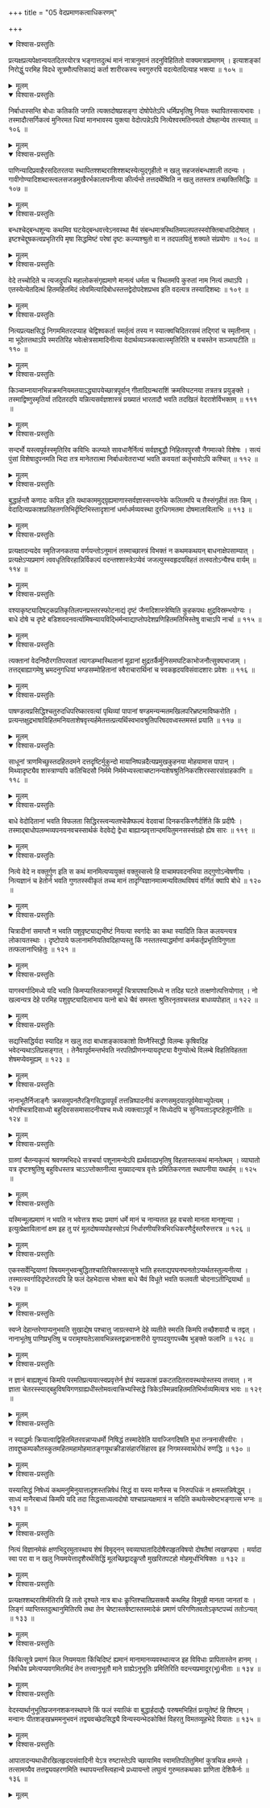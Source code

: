 +++
title = "05 वेदप्रमाणकत्वाधिकरणम्"

+++



<details open><summary>विश्वास-प्रस्तुतिः</summary>

प्रत्यक्षप्रत्यपेक्षान्वयतदितरयोरत्र भङ्गात्तदुत्थं मानं नात्रानुमानं तदनुविहितितो वाक्यमत्राप्रमाणम् । इत्याशङ्कां निरोद्धुं परमिह विदधे सूत्रमौत्पत्तिकाद्यं कर्ता शारीरकस्य स्वगुरुरपि वदत्येतदित्याह भक्त्या ॥ १०५ ॥
</details>

<details><summary>मूलम्</summary>

प्रत्यक्षप्रत्यपेक्षान्वयतदितरयोरत्र भङ्गात्तदुत्थं मानं नात्रानुमानं तदनुविहितितो वाक्यमत्राप्रमाणम् । इत्याशङ्कां निरोद्धुं परमिह विदधे सूत्रमौत्पत्तिकाद्यं कर्ता शारीरकस्य स्वगुरुरपि वदत्येतदित्याह भक्त्या ॥ १०५ ॥
</details>


<details open><summary>विश्वास-प्रस्तुतिः</summary>

निर्बाधास्सन्ति बोधाः कतिकति जगति त्यक्तदोषप्रसङ्गा दोषोपेतेऽपि धर्मिप्रभृतिषु नियतः स्थापितस्सत्यभावः । तस्मादौत्सर्गिकत्वं मुनिरमत धियां मानभावस्य युक्त्या वेदोत्पन्नेऽपि नित्येश्वरमतिनयतो दोषहान्येव तत्स्यात् ॥ १०६ ॥
</details>

<details><summary>मूलम्</summary>

निर्बाधास्सन्ति बोधाः कतिकति जगति त्यक्तदोषप्रसङ्गा दोषोपेतेऽपि धर्मिप्रभृतिषु नियतः स्थापितस्सत्यभावः । तस्मादौत्सर्गिकत्वं मुनिरमत धियां मानभावस्य युक्त्या वेदोत्पन्नेऽपि नित्येश्वरमतिनयतो दोषहान्येव तत्स्यात् ॥ १०६ ॥
</details>


<details open><summary>विश्वास-प्रस्तुतिः</summary>

पाणिन्यादिप्रवाहैरसदितरतया स्थापितश्शब्दराशिश्शब्दस्येत्युद्गृहीतो न खलु सहजसंबन्धशाली तदन्यः । गावीगोण्यादिशब्दास्त्वलसजडमुखैरर्भकालापनीत्या कीर्त्यन्ते तत्तदर्थेष्विति न खलु ततस्तत्र तच्छक्तिसिद्धिः ॥ १०७ ॥
</details>

<details><summary>मूलम्</summary>

पाणिन्यादिप्रवाहैरसदितरतया स्थापितश्शब्दराशिश्शब्दस्येत्युद्गृहीतो न खलु सहजसंबन्धशाली तदन्यः । गावीगोण्यादिशब्दास्त्वलसजडमुखैरर्भकालापनीत्या कीर्त्यन्ते तत्तदर्थेष्विति न खलु ततस्तत्र तच्छक्तिसिद्धिः ॥ १०७ ॥
</details>


<details open><summary>विश्वास-प्रस्तुतिः</summary>

बन्धश्चेद्बन्धशून्यः कथमिव घटयेद्बन्धवत्त्वेऽनवस्था मैवं संबन्धमात्रस्थितिमपलपतस्स्वोक्तिबाधादिदोषात् । इष्टश्चेद्दूषकत्वप्रभृतिरपि मृषा सिद्धमिष्टं परेषां दृष्टः कल्प्यश्श्रुतो वा न तदपलपितुं शक्यते संप्रयोगः ॥ १०८ ॥
</details>

<details><summary>मूलम्</summary>

बन्धश्चेद्बन्धशून्यः कथमिव घटयेद्बन्धवत्त्वेऽनवस्था मैवं संबन्धमात्रस्थितिमपलपतस्स्वोक्तिबाधादिदोषात् । इष्टश्चेद्दूषकत्वप्रभृतिरपि मृषा सिद्धमिष्टं परेषां दृष्टः कल्प्यश्श्रुतो वा न तदपलपितुं शक्यते संप्रयोगः ॥ १०८ ॥
</details>


<details open><summary>विश्वास-प्रस्तुतिः</summary>

वेदे तच्चोदिते च त्यजदुपधि महालोकसंगृह्यमाणे मानत्वं धर्मता च स्थितमपि कुरुतां नाम नित्यं तथाऽपि । एतस्येत्येतदित्थं हितमहितमिदं त्वेवमित्यादिबोधस्तत्तद्वेदोपदेशप्रभव इति वदत्यत्र तस्यादिशब्दः ॥ १०९ ॥
</details>

<details><summary>मूलम्</summary>

वेदे तच्चोदिते च त्यजदुपधि महालोकसंगृह्यमाणे मानत्वं धर्मता च स्थितमपि कुरुतां नाम नित्यं तथाऽपि । एतस्येत्येतदित्थं हितमहितमिदं त्वेवमित्यादिबोधस्तत्तद्वेदोपदेशप्रभव इति वदत्यत्र तस्यादिशब्दः ॥ १०९ ॥
</details>


<details open><summary>विश्वास-प्रस्तुतिः</summary>

नित्यप्रत्यक्षसिद्धं निगममितरदप्याह चेद्विश्वकर्ता स्मर्तृत्वं तस्य न स्यात्क्वचिदितरसमं तद्गिरां च स्मृतीनाम् । मा भूदेतत्तथाऽपि स्मरतिरिह भवेत्क्षेत्रसामादिनीत्या वेदार्थव्यञ्जकत्वात्स्मृतिरिति च वचस्तेन सञ्जाघटीति ॥ ११० ॥
</details>

<details><summary>मूलम्</summary>

नित्यप्रत्यक्षसिद्धं निगममितरदप्याह चेद्विश्वकर्ता स्मर्तृत्वं तस्य न स्यात्क्वचिदितरसमं तद्गिरां च स्मृतीनाम् । मा भूदेतत्तथाऽपि स्मरतिरिह भवेत्क्षेत्रसामादिनीत्या वेदार्थव्यञ्जकत्वात्स्मृतिरिति च वचस्तेन सञ्जाघटीति ॥ ११० ॥
</details>


<details open><summary>विश्वास-प्रस्तुतिः</summary>

किञ्चाम्नायानभिन्नक्रमनियमतयाऽद्ध्यापयेच्छात्रपूर्वान् गीतादिग्रन्थराशिं क्रमविघटनया तत्रतत्र प्रयुङ्क्ते । तस्माद्विष्णुस्मृतिर्या तदितरदपि यन्नित्यसर्वज्ञशास्त्रं प्रख्यातं भारतादौ भवति तदखिलं वेदराशेर्विभक्तम् ॥ १११ ॥
</details>

<details><summary>मूलम्</summary>

किञ्चाम्नायानभिन्नक्रमनियमतयाऽद्ध्यापयेच्छात्रपूर्वान् गीतादिग्रन्थराशिं क्रमविघटनया तत्रतत्र प्रयुङ्क्ते । तस्माद्विष्णुस्मृतिर्या तदितरदपि यन्नित्यसर्वज्ञशास्त्रं प्रख्यातं भारतादौ भवति तदखिलं वेदराशेर्विभक्तम् ॥ १११ ॥
</details>


<details open><summary>विश्वास-प्रस्तुतिः</summary>

सन्दर्भो यस्त्वपूर्वस्स्मृतिरिव कविभिः कल्प्यते सावधानैर्नित्यं सर्वज्ञबुद्धौ निहितवपुरसौ नैगमात्को विशेषः । सत्यं पुंसां विशेषादुपनमति भिदा तत्र मानेतरात्मा निर्बाधत्वेतराभ्यां भवति कवयतां कर्तृभावोऽपि कश्चित् ॥ ११२ ॥
</details>

<details><summary>मूलम्</summary>

सन्दर्भो यस्त्वपूर्वस्स्मृतिरिव कविभिः कल्प्यते सावधानैर्नित्यं सर्वज्ञबुद्धौ निहितवपुरसौ नैगमात्को विशेषः । सत्यं पुंसां विशेषादुपनमति भिदा तत्र मानेतरात्मा निर्बाधत्वेतराभ्यां भवति कवयतां कर्तृभावोऽपि कश्चित् ॥ ११२ ॥
</details>


<details open><summary>विश्वास-प्रस्तुतिः</summary>

बुद्धार्हन्तौ कणादः कपिल इति यथाकाममुद्ग्रृह्यमाणास्सर्वज्ञास्सन्त्यनेके कलितमपि च तैस्संगृहीतं ततः किम् । वेदादित्यप्रकाशप्रतिहतगतिभिर्दृष्टिभिस्तादृशानां धर्माधर्मव्यवस्था दुरधिगमतमा दोषमालाविलाभिः ॥ ११३ ॥
</details>

<details><summary>मूलम्</summary>

बुद्धार्हन्तौ कणादः कपिल इति यथाकाममुद्ग्रृह्यमाणास्सर्वज्ञास्सन्त्यनेके कलितमपि च तैस्संगृहीतं ततः किम् । वेदादित्यप्रकाशप्रतिहतगतिभिर्दृष्टिभिस्तादृशानां धर्माधर्मव्यवस्था दुरधिगमतमा दोषमालाविलाभिः ॥ ११३ ॥
</details>


<details open><summary>विश्वास-प्रस्तुतिः</summary>

प्रत्यक्षादन्यदेव स्मृतिजनकतया वर्णयन्तोऽनुमानं तस्माच्छास्त्रं विभक्तं न कथमकथयन् बाधनाक्षेपसाम्यात् । प्रत्यक्षेऽप्यप्रमाणं त्ववधृतिविरहान्निर्विकल्पं वदन्तश्शास्त्रेऽप्येवं जजल्पुस्स्वहृदयविहतं तत्स्वतोऽन्यैश्च वार्यम् ॥ ११४ ॥
</details>

<details><summary>मूलम्</summary>

प्रत्यक्षादन्यदेव स्मृतिजनकतया वर्णयन्तोऽनुमानं तस्माच्छास्त्रं विभक्तं न कथमकथयन् बाधनाक्षेपसाम्यात् । प्रत्यक्षेऽप्यप्रमाणं त्ववधृतिविरहान्निर्विकल्पं वदन्तश्शास्त्रेऽप्येवं जजल्पुस्स्वहृदयविहतं तत्स्वतोऽन्यैश्च वार्यम् ॥ ११४ ॥
</details>


<details open><summary>विश्वास-प्रस्तुतिः</summary>

वश्याकृष्ट्यादिषट्कप्रतिकृतिलपनप्रस्तरस्फोटनाद्यं दृष्टं जैनादिशास्त्रेष्विति कुहकपथः क्षुद्रविस्रम्भयोग्यः । बाधे दोषे च दृष्टे बडिशवदनवर्त्यामिषन्यायविद्भिर्मन्वाद्याप्तोपदेशप्रणिहितमतिभिस्तेषु वाचाऽपि नार्चा ॥ ११५ ॥
</details>

<details><summary>मूलम्</summary>

वश्याकृष्ट्यादिषट्कप्रतिकृतिलपनप्रस्तरस्फोटनाद्यं दृष्टं जैनादिशास्त्रेष्विति कुहकपथः क्षुद्रविस्रम्भयोग्यः । बाधे दोषे च दृष्टे बडिशवदनवर्त्यामिषन्यायविद्भिर्मन्वाद्याप्तोपदेशप्रणिहितमतिभिस्तेषु वाचाऽपि नार्चा ॥ ११५ ॥
</details>


<details open><summary>विश्वास-प्रस्तुतिः</summary>

त्यक्तानां वेदनिष्ठैरगतिपरवतां त्यागडम्भास्थितानां मूढानां क्षुद्रतर्कैर्मुनिसमघटिकाभोजनौत्सुक्यभाजाम् । तत्तद्बाह्यागमेषु भ्रमदनुगधियां भण्डसम्मोहितानां स्वैराचारार्थिनां च स्वकहृदयविसंवादशारः प्रवेशः ॥ ११६ ॥
</details>

<details><summary>मूलम्</summary>

त्यक्तानां वेदनिष्ठैरगतिपरवतां त्यागडम्भास्थितानां मूढानां क्षुद्रतर्कैर्मुनिसमघटिकाभोजनौत्सुक्यभाजाम् । तत्तद्बाह्यागमेषु भ्रमदनुगधियां भण्डसम्मोहितानां स्वैराचारार्थिनां च स्वकहृदयविसंवादशारः प्रवेशः ॥ ११६ ॥
</details>


<details open><summary>विश्वास-प्रस्तुतिः</summary>

पाषण्डत्वप्रसिद्धिश्चतुरुदधिपरिष्कारवत्यां पृथिव्यां पापानां षण्डमन्यन्मतमखिलपरिभ्रष्टमाविष्करोति । प्रत्यन्तक्षुद्रभाषाविहितमनियताशेषवृत्त्यर्हमेतत्तत्प्रत्यर्थिस्वभावश्रुतिपरिषदवध्वस्तमस्तं प्रयाति ॥ ११७ ॥
</details>

<details><summary>मूलम्</summary>

पाषण्डत्वप्रसिद्धिश्चतुरुदधिपरिष्कारवत्यां पृथिव्यां पापानां षण्डमन्यन्मतमखिलपरिभ्रष्टमाविष्करोति । प्रत्यन्तक्षुद्रभाषाविहितमनियताशेषवृत्त्यर्हमेतत्तत्प्रत्यर्थिस्वभावश्रुतिपरिषदवध्वस्तमस्तं प्रयाति ॥ ११७ ॥
</details>


<details open><summary>विश्वास-प्रस्तुतिः</summary>

साधूनां त्राणमिच्छुस्तदहितदमने दत्तदृष्टिर्मुकुन्दो मायानिष्पन्नदैत्यप्रमुखकुहनया मोहयामास पापान् । मिथ्यादृष्ट्यैव शास्त्राण्यपि कतिचिदसौ निर्ममे निर्ममेभ्यस्त्वाचष्टानन्यशेषश्रुतिनिकरशिरस्सारसंग्राहकाणि ॥ ११८ ॥
</details>

<details><summary>मूलम्</summary>

साधूनां त्राणमिच्छुस्तदहितदमने दत्तदृष्टिर्मुकुन्दो मायानिष्पन्नदैत्यप्रमुखकुहनया मोहयामास पापान् । मिथ्यादृष्ट्यैव शास्त्राण्यपि कतिचिदसौ निर्ममे निर्ममेभ्यस्त्वाचष्टानन्यशेषश्रुतिनिकरशिरस्सारसंग्राहकाणि ॥ ११८ ॥
</details>


<details open><summary>विश्वास-प्रस्तुतिः</summary>

बाधे वेदोदितानां भवति विफलता सिद्धिरस्त्वन्यतश्चेन्नैष्फल्यं वेदवाचां दिनकरकिरणैर्दर्शिते किं प्रदीपैः । तस्माद्बाधोपलम्भव्यपनयनवचस्सार्थकं वेदवेद्ये द्वेधा बाह्यान्प्रवृत्तान्दमयितुमनसस्संग्रहो ह्येष सारः ॥ ११९ ॥
</details>

<details><summary>मूलम्</summary>

बाधे वेदोदितानां भवति विफलता सिद्धिरस्त्वन्यतश्चेन्नैष्फल्यं वेदवाचां दिनकरकिरणैर्दर्शिते किं प्रदीपैः । तस्माद्बाधोपलम्भव्यपनयनवचस्सार्थकं वेदवेद्ये द्वेधा बाह्यान्प्रवृत्तान्दमयितुमनसस्संग्रहो ह्येष सारः ॥ ११९ ॥
</details>


<details open><summary>विश्वास-प्रस्तुतिः</summary>

नित्ये वेदे न वक्तुर्गुण इति स कथं मानमित्यप्ययुक्तं वक्तुस्सत्त्वे हि वाचामपवदनभिया तद्गुणोऽन्वेषणीयः । नित्यज्ञानं च हेतोर्न भवति गुणतस्स्वीकृतं तच्च मानं तादृग्विज्ञानमात्मन्यवितथविषयं वर्णितं क्वापि बोधे ॥ १२० ॥
</details>

<details><summary>मूलम्</summary>

नित्ये वेदे न वक्तुर्गुण इति स कथं मानमित्यप्ययुक्तं वक्तुस्सत्त्वे हि वाचामपवदनभिया तद्गुणोऽन्वेषणीयः । नित्यज्ञानं च हेतोर्न भवति गुणतस्स्वीकृतं तच्च मानं तादृग्विज्ञानमात्मन्यवितथविषयं वर्णितं क्वापि बोधे ॥ १२० ॥
</details>


<details open><summary>विश्वास-प्रस्तुतिः</summary>

चित्रादीनां समाप्तौ न भवति पशुवृष्ट्याद्यभीष्टं नियत्या स्वर्गादेः का कथा स्यादिति किल कलयन्त्यत्र लोकायतस्थाः । दृष्टोपाये फलानामनियतिवदिहाप्यस्तु किं नस्ततस्याद्धर्माणां कर्मकर्तृप्रभृतिविगुणता तत्फलानाप्तिहेतुः ॥ १२१ ॥
</details>

<details><summary>मूलम्</summary>

चित्रादीनां समाप्तौ न भवति पशुवृष्ट्याद्यभीष्टं नियत्या स्वर्गादेः का कथा स्यादिति किल कलयन्त्यत्र लोकायतस्थाः । दृष्टोपाये फलानामनियतिवदिहाप्यस्तु किं नस्ततस्याद्धर्माणां कर्मकर्तृप्रभृतिविगुणता तत्फलानाप्तिहेतुः ॥ १२१ ॥
</details>


<details open><summary>विश्वास-प्रस्तुतिः</summary>

यागस्वर्गादिमध्ये यदि भवति किमप्यास्तिकानामपूर्वं चित्रापश्वादिमध्ये न तदिह घटते तत्क्षणोत्पत्तियोगात् । नो खल्वन्यत्र देहे परमिह पशुवृष्ट्यादिलाभाय यत्नो बाधे चैवं समस्ता श्रुतिरनृतवचस्तन्न बाधव्यपोहात् ॥ १२२ ॥
</details>

<details><summary>मूलम्</summary>

यागस्वर्गादिमध्ये यदि भवति किमप्यास्तिकानामपूर्वं चित्रापश्वादिमध्ये न तदिह घटते तत्क्षणोत्पत्तियोगात् । नो खल्वन्यत्र देहे परमिह पशुवृष्ट्यादिलाभाय यत्नो बाधे चैवं समस्ता श्रुतिरनृतवचस्तन्न बाधव्यपोहात् ॥ १२२ ॥
</details>


<details open><summary>विश्वास-प्रस्तुतिः</summary>

सद्यस्सिद्धिर्यदा स्यादिह न खलु तदा बाधशङ्कावकाशो विघ्नैस्सिद्धौ विलम्बः कृषिवदिह भवेदन्यथाऽतिप्रसङ्गात् । तेनैवापूर्वमन्तर्भवति नरपतिप्रीणनन्यायदृष्ट्या वैगुण्योत्थे विलम्बे विहतिविहतता शेषमप्येवमूह्यम् ॥ १२३ ॥
</details>

<details><summary>मूलम्</summary>

सद्यस्सिद्धिर्यदा स्यादिह न खलु तदा बाधशङ्कावकाशो विघ्नैस्सिद्धौ विलम्बः कृषिवदिह भवेदन्यथाऽतिप्रसङ्गात् । तेनैवापूर्वमन्तर्भवति नरपतिप्रीणनन्यायदृष्ट्या वैगुण्योत्थे विलम्बे विहतिविहतता शेषमप्येवमूह्यम् ॥ १२३ ॥
</details>


<details open><summary>विश्वास-प्रस्तुतिः</summary>

नानाभूतैर्निजाङ्गैः क्रमसमुपनतैरङ्गिसिद्धावपूर्वं तत्तन्निष्पादनीयं करणसमुदयात्पूर्वमेवाभ्युपेत्यम् । भोगश्चित्रादिसाध्यो बहुदिवससमासादनीयश्च मध्ये त्यक्त्वाऽपूर्वं न सिध्येदपि च सुनियताऽदृष्टहेतूपनीतिः ॥ १२४ ॥
</details>

<details><summary>मूलम्</summary>

नानाभूतैर्निजाङ्गैः क्रमसमुपनतैरङ्गिसिद्धावपूर्वं तत्तन्निष्पादनीयं करणसमुदयात्पूर्वमेवाभ्युपेत्यम् । भोगश्चित्रादिसाध्यो बहुदिवससमासादनीयश्च मध्ये त्यक्त्वाऽपूर्वं न सिध्येदपि च सुनियताऽदृष्टहेतूपनीतिः ॥ १२४ ॥
</details>


<details open><summary>विश्वास-प्रस्तुतिः</summary>

ग्राव्णां चैतन्यकृत्यं श्रवणमभिदधे सत्रचर्या पशूनामन्येऽपि ह्यर्थवादप्रभृतिषु विहतास्तत्कथं मानतेत्थम् । व्याघातो यत्र दृष्टश्श्रुतिषु बहुविधस्तत्र चाऽऽप्तोक्तनीत्या मुख्यादन्यत्र वृत्तेः प्रमितिकरणता स्थापनीया यथार्हम् ॥ १२५ ॥
</details>

<details><summary>मूलम्</summary>

ग्राव्णां चैतन्यकृत्यं श्रवणमभिदधे सत्रचर्या पशूनामन्येऽपि ह्यर्थवादप्रभृतिषु विहतास्तत्कथं मानतेत्थम् । व्याघातो यत्र दृष्टश्श्रुतिषु बहुविधस्तत्र चाऽऽप्तोक्तनीत्या मुख्यादन्यत्र वृत्तेः प्रमितिकरणता स्थापनीया यथार्हम् ॥ १२५ ॥
</details>


<details open><summary>विश्वास-प्रस्तुतिः</summary>

यस्मिन्मूलप्रमाणं न भवति न भवेत्तत्र शब्दः प्रमाणं धर्मे मानं च नान्यत्तत इह वचसो मानता मानशून्या । इत्युत्प्रेक्षाविलानां क्षम इह तु परं मूलदोषव्यपोहस्सोऽयं निर्धारणीयस्त्रिभिरधिकरणैर्दुस्तरैरुत्तरत्र ॥ १२६ ॥
</details>

<details><summary>मूलम्</summary>

यस्मिन्मूलप्रमाणं न भवति न भवेत्तत्र शब्दः प्रमाणं धर्मे मानं च नान्यत्तत इह वचसो मानता मानशून्या । इत्युत्प्रेक्षाविलानां क्षम इह तु परं मूलदोषव्यपोहस्सोऽयं निर्धारणीयस्त्रिभिरधिकरणैर्दुस्तरैरुत्तरत्र ॥ १२६ ॥
</details>


<details open><summary>विश्वास-प्रस्तुतिः</summary>

एकस्सर्वेन्द्रियाणां विषयमनुभवन्बुद्धितश्चातिरिक्तस्सत्सूत्रे भाति हस्ताद्यपघनघनतोऽप्यर्थतस्तुल्यनीत्या । तस्मात्स्वर्गादिदृष्टेतरदपि हि फलं देहभेदात्स भोक्ता बाधे चैवं विधूते भवति फलवती चोदनाऽतीन्द्रियार्था ॥ १२७ ॥
</details>

<details><summary>मूलम्</summary>

एकस्सर्वेन्द्रियाणां विषयमनुभवन्बुद्धितश्चातिरिक्तस्सत्सूत्रे भाति हस्ताद्यपघनघनतोऽप्यर्थतस्तुल्यनीत्या । तस्मात्स्वर्गादिदृष्टेतरदपि हि फलं देहभेदात्स भोक्ता बाधे चैवं विधूते भवति फलवती चोदनाऽतीन्द्रियार्था ॥ १२७ ॥
</details>


<details open><summary>विश्वास-प्रस्तुतिः</summary>

स्वप्ने देहान्तरेणाप्यनुभवति सुखाद्येष पश्चात्तु जाग्रत्स्वाप्ने देहे व्यतीते स्मरति किमपि तच्छैशवादौ च तद्वत् । नानाभूतेषु पाणिप्रभृतिषु च परामृश्यतेऽसावभिन्नस्तद्वन्नानाशरीरो युगपदयुगपच्चैष भुङ्क्ते फलानि ॥ १२८ ॥
</details>

<details><summary>मूलम्</summary>

स्वप्ने देहान्तरेणाप्यनुभवति सुखाद्येष पश्चात्तु जाग्रत्स्वाप्ने देहे व्यतीते स्मरति किमपि तच्छैशवादौ च तद्वत् । नानाभूतेषु पाणिप्रभृतिषु च परामृश्यतेऽसावभिन्नस्तद्वन्नानाशरीरो युगपदयुगपच्चैष भुङ्क्ते फलानि ॥ १२८ ॥
</details>


<details open><summary>विश्वास-प्रस्तुतिः</summary>

न ज्ञानं बाह्यशून्यं किमपि परमतिप्रत्ययात्स्वप्रवृत्तेर्न ज्ञेयं स्वप्रकाशं प्रकटतदितरावस्थयोस्तस्य तत्त्वात् । न ज्ञाता चेतरस्स्याद्बहुविषयिगणग्राह्यधीस्तोमवत्वात्त्रिभ्यस्सिद्धे त्रिकेऽस्मिन्नवहितमतिभिर्भाव्यमित्यत्र भावः ॥ १२९ ॥
</details>

<details><summary>मूलम्</summary>

न ज्ञानं बाह्यशून्यं किमपि परमतिप्रत्ययात्स्वप्रवृत्तेर्न ज्ञेयं स्वप्रकाशं प्रकटतदितरावस्थयोस्तस्य तत्त्वात् । न ज्ञाता चेतरस्स्याद्बहुविषयिगणग्राह्यधीस्तोमवत्वात्त्रिभ्यस्सिद्धे त्रिकेऽस्मिन्नवहितमतिभिर्भाव्यमित्यत्र भावः ॥ १२९ ॥
</details>


<details open><summary>विश्वास-प्रस्तुतिः</summary>

न स्याद्धर्मः क्रियात्वाद्विहितमितरवन्नाप्यधर्मो निषिद्धं तस्मादेवेति यावज्जिगदिषति मुधा तन्त्रनासीरवीरः । तावद्दुष्कम्पकौतस्कुतमहितमहामोहमातङ्गयूथक्रीडासंहारसिंहारव इह निगमस्स्वार्थरोधं रुणद्धि ॥ १३० ॥
</details>

<details><summary>मूलम्</summary>

न स्याद्धर्मः क्रियात्वाद्विहितमितरवन्नाप्यधर्मो निषिद्धं तस्मादेवेति यावज्जिगदिषति मुधा तन्त्रनासीरवीरः । तावद्दुष्कम्पकौतस्कुतमहितमहामोहमातङ्गयूथक्रीडासंहारसिंहारव इह निगमस्स्वार्थरोधं रुणद्धि ॥ १३० ॥
</details>


<details open><summary>विश्वास-प्रस्तुतिः</summary>

यस्यासिद्धं निषेध्यं कथमनुमिनुयात्तादृशस्तन्निषेधं सिद्धं वा यस्य मानैस्स च निरुपधिकं न क्षमस्तन्निषेद्धुम् । साध्यं मानैरबाध्यं किमपि यदि तदा सिद्धसाध्यत्वदोषो यश्चाप्रत्यक्षमात्रं न सदिति कथयेत्स्वेष्टभङ्गात्स भग्नः ॥ १३१ ॥
</details>

<details><summary>मूलम्</summary>

यस्यासिद्धं निषेध्यं कथमनुमिनुयात्तादृशस्तन्निषेधं सिद्धं वा यस्य मानैस्स च निरुपधिकं न क्षमस्तन्निषेद्धुम् । साध्यं मानैरबाध्यं किमपि यदि तदा सिद्धसाध्यत्वदोषो यश्चाप्रत्यक्षमात्रं न सदिति कथयेत्स्वेष्टभङ्गात्स भग्नः ॥ १३१ ॥
</details>


<details open><summary>विश्वास-प्रस्तुतिः</summary>

नित्यं विज्ञानमेकं क्षणभिदुरमुतास्थाय शेषं विमृद्नन् स्वव्याघातादिदोषैरपहृतविषयो दोषतैषां त्वखण्ड्या । मर्यादा स्वा परा वा न खलु नियमयेत्तादृशैरर्थसिद्धिं मूलच्छिद्वादकॢप्तौ मुखरितपटहो मोहमूर्धाभिषिक्तः ॥ १३२ ॥
</details>

<details><summary>मूलम्</summary>

नित्यं विज्ञानमेकं क्षणभिदुरमुतास्थाय शेषं विमृद्नन् स्वव्याघातादिदोषैरपहृतविषयो दोषतैषां त्वखण्ड्या । मर्यादा स्वा परा वा न खलु नियमयेत्तादृशैरर्थसिद्धिं मूलच्छिद्वादकॢप्तौ मुखरितपटहो मोहमूर्धाभिषिक्तः ॥ १३२ ॥
</details>


<details open><summary>विश्वास-प्रस्तुतिः</summary>

प्रत्यक्षश्शब्दराशिर्मतिरपि हि ततो दृश्यते नात्र बाधः कॢप्तिश्चातिप्रसक्त्यै कथमिह विमुखी मानता जानतां वः । लिङ्गं व्याप्तिस्तदुत्थानुमितिरपि तथा तेन चेष्टास्तवेष्टास्तस्मादेकं प्रमाणं परिगणितवतोऽकृष्टपच्यं ततोऽन्यत् ॥ १३३ ॥
</details>

<details><summary>मूलम्</summary>

प्रत्यक्षश्शब्दराशिर्मतिरपि हि ततो दृश्यते नात्र बाधः कॢप्तिश्चातिप्रसक्त्यै कथमिह विमुखी मानता जानतां वः । लिङ्गं व्याप्तिस्तदुत्थानुमितिरपि तथा तेन चेष्टास्तवेष्टास्तस्मादेकं प्रमाणं परिगणितवतोऽकृष्टपच्यं ततोऽन्यत् ॥ १३३ ॥
</details>


<details open><summary>विश्वास-प्रस्तुतिः</summary>

किंचित्सूत्रे प्रमाणं किल नियमयता किंचिदिष्टं ह्यमानं मानामानव्यवस्थात्यज इह विविधाः प्रापितास्तेन हानम् । निर्बाधैव प्रमेत्यप्यवगमितमिदं तेन तत्त्वानुभूतौ माने ग्राह्येऽनुभूतिः प्रमितिरिति वदन्त्यप्रमादूर(भू)भीताः ॥ १३४ ॥
</details>

<details><summary>मूलम्</summary>

किंचित्सूत्रे प्रमाणं किल नियमयता किंचिदिष्टं ह्यमानं मानामानव्यवस्थात्यज इह विविधाः प्रापितास्तेन हानम् । निर्बाधैव प्रमेत्यप्यवगमितमिदं तेन तत्त्वानुभूतौ माने ग्राह्येऽनुभूतिः प्रमितिरिति वदन्त्यप्रमादूर(भू)भीताः ॥ १३४ ॥
</details>


<details open><summary>विश्वास-प्रस्तुतिः</summary>

वेदस्यार्थानुभूतिप्रजननशकनस्थापने किं फलं स्यात्किं वा बुद्धार्हदाद्यैः परुषमभिहितं प्रत्युतेष्टं हि शिष्टम् । मन्वानः पीतशङ्खभ्रममनुभवनं तद्व्यवच्छेदसिद्ध्यै विन्यस्यन्भेदकोक्तिं विहरतु विमतव्यूहभेदे वियातः ॥ १३५ ॥
</details>

<details><summary>मूलम्</summary>

वेदस्यार्थानुभूतिप्रजननशकनस्थापने किं फलं स्यात्किं वा बुद्धार्हदाद्यैः परुषमभिहितं प्रत्युतेष्टं हि शिष्टम् । मन्वानः पीतशङ्खभ्रममनुभवनं तद्व्यवच्छेदसिद्ध्यै विन्यस्यन्भेदकोक्तिं विहरतु विमतव्यूहभेदे वियातः ॥ १३५ ॥
</details>


<details open><summary>विश्वास-प्रस्तुतिः</summary>

आपातादन्यथाधीरखिलहृदयसंवादिनी येऽत्र रुष्टास्तेऽपि च्छायामिव स्वामतिपतितुमिमां कुत्रचिन्न क्षमन्ते । तत्सामग्र्यैव तत्तद्व्यवहरणमिति स्थापयन्तस्त्विहान्ये प्रध्यायन्तो लघुत्वं गुरुमतकथकाः प्राणिता देशिकैर्नः ॥ १३६ ॥
</details>

<details><summary>मूलम्</summary>

आपातादन्यथाधीरखिलहृदयसंवादिनी येऽत्र रुष्टास्तेऽपि च्छायामिव स्वामतिपतितुमिमां कुत्रचिन्न क्षमन्ते । तत्सामग्र्यैव तत्तद्व्यवहरणमिति स्थापयन्तस्त्विहान्ये प्रध्यायन्तो लघुत्वं गुरुमतकथकाः प्राणिता देशिकैर्नः ॥ १३६ ॥
</details>